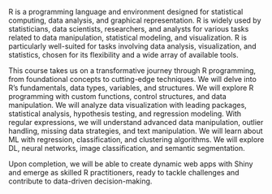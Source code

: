 R is a programming language and environment designed for statistical computing, data analysis, and graphical representation. R is widely used by statisticians, data scientists, researchers, and analysts for various tasks related to data manipulation, statistical modeling, and visualization. R is particularly well-suited for tasks involving data analysis, visualization, and statistics, chosen for its flexibility and a wide array of available tools.

This course takes us on a transformative journey through R programming, from foundational concepts to cutting-edge techniques. We will delve into R’s fundamentals, data types, variables, and structures. We will explore R programming with custom functions, control structures, and data manipulation. We will analyze data visualization with leading packages, statistical analysis, hypothesis testing, and regression modeling. With regular expressions, we will understand advanced data manipulation, outlier handling, missing data strategies, and text manipulation. We will learn about ML with regression, classification, and clustering algorithms. We will explore DL, neural networks, image classification, and semantic segmentation.

Upon completion, we will be able to create dynamic web apps with Shiny and emerge as skilled R practitioners, ready to tackle challenges and contribute to data-driven decision-making.

